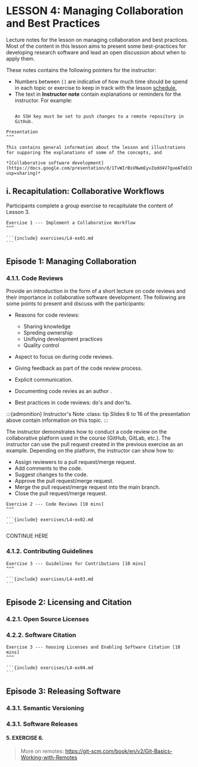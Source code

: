 # LESSON 4: Managing Collaboration and Best Practices

Lecture notes for the lesson on managing collaboration and best practices. 
Most of the content in this lesson aims to present some best-practices for developing research software and lead an open discussion about when to apply them. 

These notes contains the following pointers for the instructor:

* Numbers between `[]` are indicative of how much time should be spend in each topic or exercise to keep in track with the lesson [schedule.](schedule.md)
* The text in  **Instructor note** contain explanations or reminders for the instructor. For example:
    `````{admonition} Instructor's Note

    An SSH key must be set to push changes to a remote repository in GitHub.
    ````` 

````{card} 
Presentation 
^^^    

This contains general information about the lesson and illustrations for supporing the explanations of some of the concepts, and 

*[Collaborative software development](https://docs.google.com/presentation/d/1TvWIrBsVNwmEyvZodd4V7gueATeECKMubUqSSYKMyuU/edit?usp=sharing)*

````


## i. Recapitulation: Collaborative Workflows

Participants complete a group exercise to recapitulate the content of Lesson 3.

````{card} 
Exercise 1 --- Implement a Collaborative Workflow 
^^^    

```{include} exercises/L4-ex01.md
```
````





## Episode 1: Managing Collaboration

### 4.1.1. Code Reviews

Provide an introduction in the form of a short lecture on code reviews and their importance in collaborative software development. The following are some points to present and discuss with the participants:
* Reasons for code reviews:
    * Sharing knowledge
    * Spreding ownership
    * Unifiying development practices
    * Quality control

* Aspect to focus on during code reviews.
* Giving feedback as part of the code review process.
* Explicit communication.
* Documenting code revies as an author .
* Best practices in code reviews: do's and don'ts.

:::{admonition} Instructor's Note 
:class: tip
Slides 6 to 16 of the presentation above contain information on this topic.
:::

The instructor demonstrates how to conduct a code review on the collaborative platform used in the course (GitHub, GitLab, etc.). The instructor can use the pull request created in the previous exercise as an example. Depending on the platform, the instructor can show how to:

* Assign reviewers to a pull request/merge request.
* Add comments to the code.
* Suggest changes to the code.
* Approve the pull request/merge request.
* Merge the pull request/merge request into the main branch.
* Close the pull request/merge request.


````{card} 
Exercise 2 --- Code Reviews [10 mins]
^^^    

```{include} exercises/L4-ex02.md
```
````


CONTINUE HERE
### 4.1.2. Contributing Guidelines

````{card} 
Exercise 3 --- Guidelines for Contributions [10 mins]
^^^    

```{include} exercises/L4-ex03.md
```
````

## Episode 2: Licensing and Citation

### 4.2.1. Open Source Licenses

### 4.2.2. Software Citation


````{card} 
Exercise 3 --- hoosing Licenses and Enabling Software Citation [10 mins]
^^^    

```{include} exercises/L4-ex04.md
```
````

## Episode 3: Releasing Software

### 4.3.1. Semantic Versioning

### 4.3.1. Software Releases


#### 5. EXERCISE 6. 

> More on remotes: https://git-scm.com/book/en/v2/Git-Basics-Working-with-Remotes 